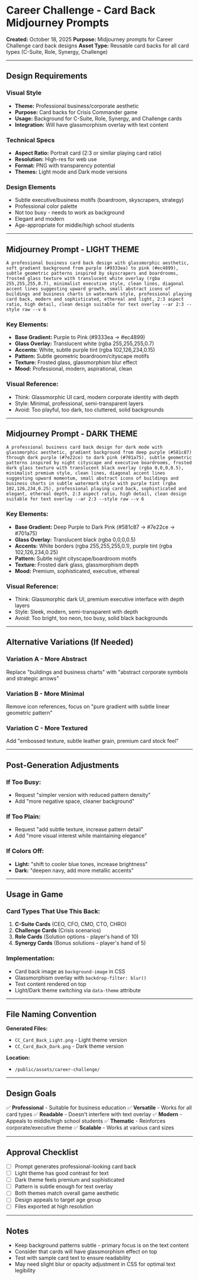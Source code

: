# Career Challenge - Card Back Midjourney Prompts

**Created:** October 18, 2025
**Purpose:** Midjourney prompts for Career Challenge card back designs
**Asset Type:** Reusable card backs for all card types (C-Suite, Role, Synergy, Challenge)

---

## Design Requirements

### Visual Style
- **Theme:** Professional business/corporate aesthetic
- **Purpose:** Card backs for Crisis Commander game
- **Usage:** Background for C-Suite, Role, Synergy, and Challenge cards
- **Integration:** Will have glassmorphism overlay with text content

### Technical Specs
- **Aspect Ratio:** Portrait card (2:3 or similar playing card ratio)
- **Resolution:** High-res for web use
- **Format:** PNG with transparency potential
- **Themes:** Light mode and Dark mode versions

### Design Elements
- Subtle executive/business motifs (boardroom, skyscrapers, strategy)
- Professional color palette
- Not too busy - needs to work as background
- Elegant and modern
- Age-appropriate for middle/high school students

---

## Midjourney Prompt - LIGHT THEME

```
A professional business card back design with glassmorphic aesthetic, soft gradient background from purple (#9333ea) to pink (#ec4899), subtle geometric patterns inspired by skyscrapers and boardrooms, frosted glass texture with translucent white overlay (rgba 255,255,255,0.7), minimalist executive style, clean lines, diagonal accent lines suggesting upward growth, small abstract icons of buildings and business charts in watermark style, professional playing card back, modern and sophisticated, ethereal and light, 2:3 aspect ratio, high detail, clean design suitable for text overlay --ar 2:3 --style raw --v 6
```

### Key Elements:
- **Base Gradient:** Purple to Pink (#9333ea → #ec4899)
- **Glass Overlay:** Translucent white (rgba 255,255,255,0.7)
- **Accents:** White, subtle purple tint (rgba 102,126,234,0.15)
- **Pattern:** Subtle geometric boardroom/cityscape motifs
- **Texture:** Frosted glass, glassmorphism blur effect
- **Mood:** Professional, modern, aspirational, clean

### Visual Reference:
- Think: Glassmorphic UI card, modern corporate identity with depth
- Style: Minimal, professional, semi-transparent layers
- Avoid: Too playful, too dark, too cluttered, solid backgrounds

---

## Midjourney Prompt - DARK THEME

```
A professional business card back design for dark mode with glassmorphic aesthetic, gradient background from deep purple (#581c87) through dark purple (#7e22ce) to dark pink (#701a75), subtle geometric patterns inspired by night cityscape and executive boardrooms, frosted dark glass texture with translucent black overlay (rgba 0,0,0,0.5), minimalist premium style, clean lines, diagonal accent lines suggesting upward momentum, small abstract icons of buildings and business charts in subtle watermark style with purple tint (rgba 102,126,234,0.25), professional playing card back, sophisticated and elegant, ethereal depth, 2:3 aspect ratio, high detail, clean design suitable for text overlay --ar 2:3 --style raw --v 6
```

### Key Elements:
- **Base Gradient:** Deep Purple to Dark Pink (#581c87 → #7e22ce → #701a75)
- **Glass Overlay:** Translucent black (rgba 0,0,0,0.5)
- **Accents:** White borders (rgba 255,255,255,0.1), purple tint (rgba 102,126,234,0.25)
- **Pattern:** Subtle night cityscape/boardroom motifs
- **Texture:** Frosted dark glass, glassmorphism depth
- **Mood:** Premium, sophisticated, executive, ethereal

### Visual Reference:
- Think: Glassmorphic dark UI, premium executive interface with depth layers
- Style: Sleek, modern, semi-transparent with depth
- Avoid: Too bright, too neon, too busy, solid black backgrounds

---

## Alternative Variations (If Needed)

### Variation A - More Abstract
Replace "buildings and business charts" with "abstract corporate symbols and strategic arrows"

### Variation B - More Minimal
Remove icon references, focus on "pure gradient with subtle linear geometric pattern"

### Variation C - More Textured
Add "embossed texture, subtle leather grain, premium card stock feel"

---

## Post-Generation Adjustments

### If Too Busy:
- Request "simpler version with reduced pattern density"
- Add "more negative space, cleaner background"

### If Too Plain:
- Request "add subtle texture, increase pattern detail"
- Add "more visual interest while maintaining elegance"

### If Colors Off:
- **Light:** "shift to cooler blue tones, increase brightness"
- **Dark:** "deepen navy, add more metallic accents"

---

## Usage in Game

### Card Types That Use This Back:
1. **C-Suite Cards** (CEO, CFO, CMO, CTO, CHRO)
2. **Challenge Cards** (Crisis scenarios)
3. **Role Cards** (Solution options - player's hand of 10)
4. **Synergy Cards** (Bonus solutions - player's hand of 5)

### Implementation:
- Card back image as `background-image` in CSS
- Glassmorphism overlay with `backdrop-filter: blur()`
- Text content rendered on top
- Light/Dark theme switching via `data-theme` attribute

---

## File Naming Convention

**Generated Files:**
- `CC_Card_Back_Light.png` - Light theme version
- `CC_Card_Back_Dark.png` - Dark theme version

**Location:**
- `/public/assets/career-challenge/`

---

## Design Goals

✅ **Professional** - Suitable for business education
✅ **Versatile** - Works for all card types
✅ **Readable** - Doesn't interfere with text overlay
✅ **Modern** - Appeals to middle/high school students
✅ **Thematic** - Reinforces corporate/executive theme
✅ **Scalable** - Works at various card sizes

---

## Approval Checklist

- [ ] Prompt generates professional-looking card back
- [ ] Light theme has good contrast for text
- [ ] Dark theme feels premium and sophisticated
- [ ] Pattern is subtle enough for text overlay
- [ ] Both themes match overall game aesthetic
- [ ] Design appeals to target age group
- [ ] Files exported at high resolution

---

## Notes

- Keep background patterns subtle - primary focus is on the text content
- Consider that cards will have glassmorphism effect on top
- Test with sample card text to ensure readability
- May need slight blur or opacity adjustment in CSS for optimal text legibility
